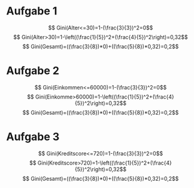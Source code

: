 # Aufgabe 1
$$ Gini(Alter<=30)=1-(\frac{3}{3})^2=0$$
$$ Gini(Alter>30)=1-\left((\frac{1}{5})^2+(\frac{4}{5})^2\right)=0,32$$
$$ Gini(Gesamt)=((\frac{3}{8})*0)+((\frac{5}{8})*0,32)=0,2$$

# Aufgabe 2
$$ Gini(Einkommen<=60000)=1-(\frac{3}{3})^2=0$$
$$ Gini(Einkomme>60000)=1-\left((\frac{1}{5})^2+(\frac{4}{5})^2\right)=0,32$$
$$ Gini(Gesamt)=((\frac{3}{8})*0)+((\frac{5}{8})*0,32)=0,2$$

# Aufgabe 3
$$ Gini(Kreditscore<=720)=1-(\frac{3}{3})^2=0$$
$$ Gini(Kreditscore>720)=1-\left((\frac{1}{5})^2+(\frac{4}{5})^2\right)=0,32$$
$$ Gini(Gesamt)=((\frac{3}{8})*0)+((\frac{5}{8})*0,32)=0,2$$